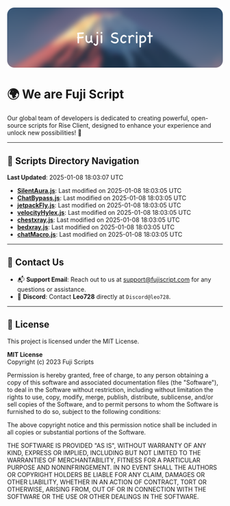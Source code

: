 ![Banner](.github/b.webp)

# 🌍 **We are Fuji Script**

Our global team of developers is dedicated to creating powerful, open-source scripts for Rise Client, designed to enhance your experience and unlock new possibilities! 🌟

---
<!-- SCRIPTS_NAVIGATION_START -->
## 📂 **Scripts Directory Navigation**

**Last Updated**: 2025-01-08 18:03:07 UTC

- **[SilentAura.js](scripts/SilentAura.js)**: Last modified on 2025-01-08 18:03:05 UTC
- **[ChatBypass.js](scripts/ChatBypass.js)**: Last modified on 2025-01-08 18:03:05 UTC
- **[jetpackFly.js](scripts/jetpackFly.js)**: Last modified on 2025-01-08 18:03:05 UTC
- **[velocityHylex.js](scripts/velocityHylex.js)**: Last modified on 2025-01-08 18:03:05 UTC
- **[chestxray.js](scripts/chestxray.js)**: Last modified on 2025-01-08 18:03:05 UTC
- **[bedxray.js](scripts/bedxray.js)**: Last modified on 2025-01-08 18:03:05 UTC
- **[chatMacro.js](scripts/chatMacro.js)**: Last modified on 2025-01-08 18:03:05 UTC

<!-- SCRIPTS_NAVIGATION_END -->

---

## 💬 **Contact Us**  
- 📬 **Support Email**: Reach out to us at [support@fujiscript.com](mailto:support@fujiscript.com) for any questions or assistance.  
- 💬 **Discord**: Contact **Leo728** directly at `Discord@leo728`.

---

## 📜 **License**

This project is licensed under the MIT License.  

**MIT License**  
Copyright (c) 2023 Fuji Scripts  

Permission is hereby granted, free of charge, to any person obtaining a copy of this software and associated documentation files (the "Software"), to deal in the Software without restriction, including without limitation the rights to use, copy, modify, merge, publish, distribute, sublicense, and/or sell copies of the Software, and to permit persons to whom the Software is furnished to do so, subject to the following conditions:  

The above copyright notice and this permission notice shall be included in all copies or substantial portions of the Software.  

THE SOFTWARE IS PROVIDED "AS IS", WITHOUT WARRANTY OF ANY KIND, EXPRESS OR IMPLIED, INCLUDING BUT NOT LIMITED TO THE WARRANTIES OF MERCHANTABILITY, FITNESS FOR A PARTICULAR PURPOSE AND NONINFRINGEMENT. IN NO EVENT SHALL THE AUTHORS OR COPYRIGHT HOLDERS BE LIABLE FOR ANY CLAIM, DAMAGES OR OTHER LIABILITY, WHETHER IN AN ACTION OF CONTRACT, TORT OR OTHERWISE, ARISING FROM, OUT OF OR IN CONNECTION WITH THE SOFTWARE OR THE USE OR OTHER DEALINGS IN THE SOFTWARE.  
